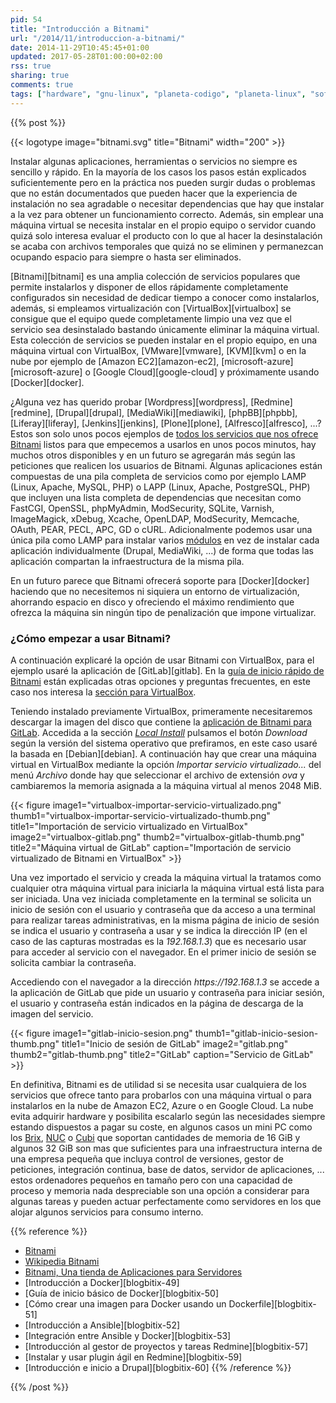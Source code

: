 ```yaml
---
pid: 54
title: "Introducción a Bitnami"
url: "/2014/11/introduccion-a-bitnami/"
date: 2014-11-29T10:45:45+01:00
updated: 2017-05-28T01:00:00+02:00
rss: true
sharing: true
comments: true
tags: ["hardware", "gnu-linux", "planeta-codigo", "planeta-linux", "software", "software-libre"]
---
```


{{% post %}}

{{< logotype image="bitnami.svg" title="Bitnami" width="200" >}}

Instalar algunas aplicaciones, herramientas o servicios no siempre es sencillo y rápido. En la mayoría de los casos los pasos están explicados suficientemente pero en la práctica nos pueden surgir dudas o problemas que no están documentados que pueden hacer que la experiencia de instalación no sea agradable o necesitar dependencias que hay que instalar a la vez para obtener un funcionamiento correcto. Además, sin emplear una máquina virtual se necesita instalar en el propio equipo o servidor cuando quizá solo interesa evaluar el producto con lo que al hacer la desinstalación se acaba con archivos temporales que quizá no se eliminen y permanezcan ocupando espacio para siempre o hasta ser eliminados.

[Bitnami][bitnami] es una amplia colección de servicios populares que permite instalarlos y disponer de ellos rápidamente completamente configurados sin necesidad de dedicar tiempo a conocer como instalarlos, además, si empleamos virtualización con [VirtualBox][virtualbox] se consigue que el equipo quede completamente limpio una vez que el servicio sea desinstalado bastando únicamente eliminar la máquina virtual. Esta colección de servicios se pueden instalar en el propio equipo, en una máquina virtual con VirtualBox, [VMware][vmware], [KVM][kvm] o en la nube por ejemplo de [Amazon EC2][amazon-ec2], [microsoft-azure][microsoft-azure] o [Google Cloud][google-cloud] y próximamente usando [Docker][docker].

¿Alguna vez has querido probar [Wordpress][wordpress], [Redmine][redmine], [Drupal][drupal], [MediaWiki][mediawiki], [phpBB][phpbb], [Liferay][liferay], [Jenkins][jenkins], [Plone][plone], [Alfresco][alfresco], ...? Estos son solo unos pocos ejemplos de [todos los servicios que nos ofrece Bitnami](https://bitnami.com/stacks) listos para que empecemos a usarlos en unos pocos minutos, hay muchos otros disponibles y en un futuro se agregarán más según las peticiones que realicen los usuarios de Bitnami. Algunas aplicaciones están compuestas de una pila completa de servicios como por ejemplo LAMP (Linux, Apache, MySQL, PHP) o LAPP (Linux, Apache, PostgreSQL, PHP) que incluyen una lista completa de dependencias que necesitan como FastCGI, OpenSSL, phpMyAdmin, ModSecurity, SQLite, Varnish, ImageMagick, xDebug, Xcache, OpenLDAP, ModSecurity, Memcache, OAuth, PEAR, PECL, APC, GD o cURL. Adicionalmente podemos usar una única pila como LAMP para instalar varios [módulos](https://bitnami.com/stack/lamp/modules) en vez de instalar cada aplicación individualmente (Drupal, MediaWiki, ...) de forma que todas las aplicación compartan la infraestructura de la misma pila.

En un futuro parece que Bitnami ofrecerá soporte para [Docker][docker] haciendo que no necesitemos ni siquiera un entorno de virtualización, ahorrando espacio en disco y ofreciendo el máximo rendimiento que ofrezca la máquina sin ningún tipo de penalización que impone virtualizar.

### ¿Cómo empezar a usar Bitnami?

A continuación explicaré la opción de usar Bitnami con VirtualBox, para el ejemplo usaré la aplicación de [GitLab][gitlab]. En la [guía de inicio rápido de Bitnami](https://docs.bitnami.com/virtual-machine/) están explicadas otras opciones y preguntas frecuentes, en este caso nos interesa la [sección para VirtualBox](https://docs.bitnami.com/virtual-machine/get-started-virtualbox/).

Teniendo instalado previamente VirtualBox, primeramente necesitaremos descargar la imagen del disco que contiene la [aplicación de Bitnami para GitLab](https://bitnami.com/stack/gitlab). Accedida a la sección [_Local Install_](https://bitnami.com/stack/gitlab/virtual-machine) pulsamos el botón _Download_ según la versión del sistema operativo que prefiramos, en este caso usaré la basada en [Debian][debian]. A continuación hay que crear una máquina virtual en VirtualBox mediante la opción _Importar servicio virtualizado..._ del menú _Archivo_ donde hay que seleccionar el archivo de extensión _ova_ y cambiaremos la memoria asignada a la máquina virtual al menos 2048 MiB.

<div class="media">
    {{< figure
        image1="virtualbox-importar-servicio-virtualizado.png" thumb1="virtualbox-importar-servicio-virtualizado-thumb.png" title1="Importación de servicio virtualizado en VirtualBox"
        image2="virtualbox-gitlab.png" thumb2="virtualbox-gitlab-thumb.png" title2="Máquina virtual de GitLab"
				caption="Importación de servicio virtualizado de Bitnami en VirtualBox" >}}
</div>

Una vez importado el servicio y creada la máquina virtual la tratamos como cualquier otra máquina virtual para iniciarla la máquina virtual está lista para ser iniciada. Una vez iniciada completamente en la terminal se solicita un inicio de sesión con el usuario y contraseña que da acceso a una terminal para realizar tareas administrativas, en la misma página de inicio de sesión se indica el usuario y contraseña a usar y se indica la dirección IP (en el caso de las capturas mostradas es la _192.168.1.3_) que es necesario usar para acceder al servicio con el navegador. En el primer inicio de sesión se solicita cambiar la contraseña.

Accediendo con el navegador a la dirección _https\://192.168.1.3_ se accede a la aplicación de GitLab que pide un usuario y contraseña para iniciar sesión, el usuario y contraseña están indicados en la página de descarga de la imagen del servicio.

<div class="media">
    {{< figure
        image1="gitlab-inicio-sesion.png" thumb1="gitlab-inicio-sesion-thumb.png" title1="Inicio de sesión de GitLab"
        image2="gitlab.png" thumb2="gitlab-thumb.png" title2="GitLab"
				caption="Servicio de GitLab" >}}
</div>

En definitiva, Bitnami es de utilidad si se necesita usar cualquiera de los servicios que ofrece tanto para probarlos con una máquina virtual o para instalarlos en la nube de Amazon EC2, Azure o en Google Cloud. La nube evita adquirir hardware y posibilita escalarlo según las necesidades siempre estando dispuestos a pagar su coste, en algunos casos un mini PC como los [Brix](https://amzn.to/2rauzYV), [NUC](https://amzn.to/2s8GYtI) o [Cubi](https://amzn.to/2r07KGS) que soportan cantidades de memoria de 16 GiB y algunos 32 GiB son mas que suficientes para una infraestructura interna de una empresa pequeña que incluya control de versiones, gestor de peticiones, integración continua, base de datos, servidor de aplicaciones, ... estos ordenadores pequeños en tamaño pero con una capacidad de proceso y memoria nada despreciable son una opción a considerar para algunas tareas y pueden actuar perfectamente como servidores en los que alojar algunos servicios para consumo interno.

{{% reference %}}

* [Bitnami](https://bitnami.com)
* [Wikipedia Bitnami](https://en.wikipedia.org/wiki/Bitnami)
* [Bitnami, Una tienda de Aplicaciones para Servidores](http://www.jsitech.com/generales/bitnami-una-tienda-de-aplicaciones-para-servidores/)
* [Introducción a Docker][blogbitix-49]
* [Guía de inicio básico de Docker][blogbitix-50]
* [Cómo crear una imagen para Docker usando un Dockerfile][blogbitix-51]
* [Introducción a Ansible][blogbitix-52]
* [Integración entre Ansible y Docker][blogbitix-53]
* [Introducción al gestor de proyectos y tareas Redmine][blogbitix-57]
* [Instalar y usar plugin ágil en Redmine][blogbitix-59]
* [Introducción e inicio a Drupal][blogbitix-60]
{{% /reference %}}

{{% /post %}}
